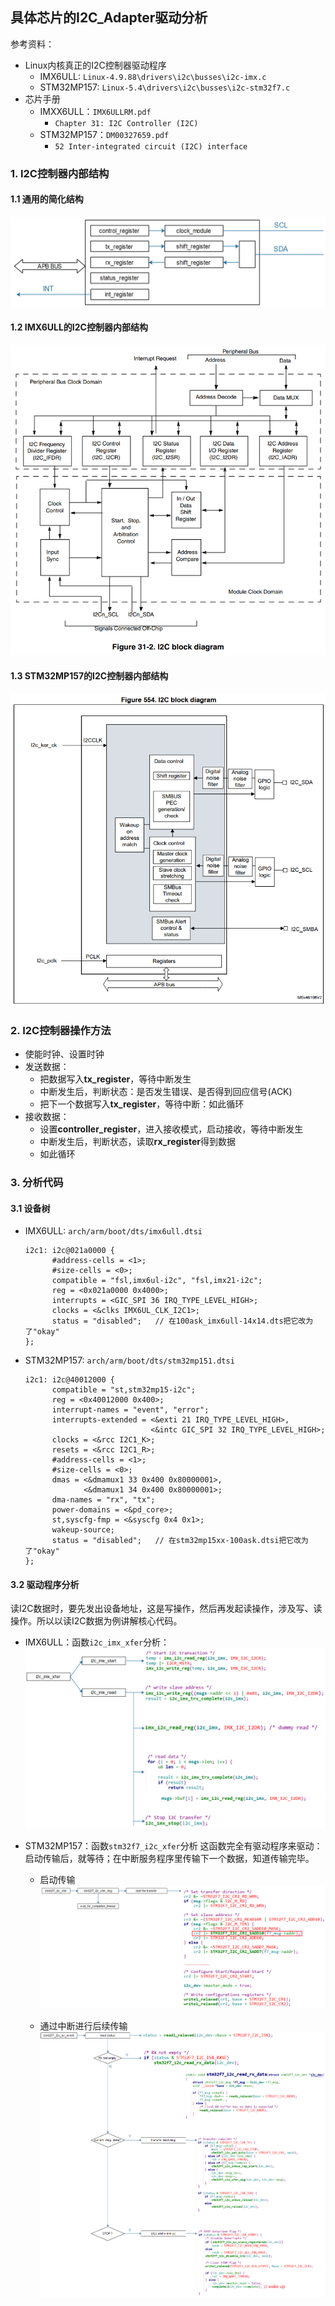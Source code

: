 ## 具体芯片的I2C_Adapter驱动分析

参考资料：

* Linux内核真正的I2C控制器驱动程序
  * IMX6ULL: `Linux-4.9.88\drivers\i2c\busses\i2c-imx.c`
  * STM32MP157: `Linux-5.4\drivers\i2c\busses\i2c-stm32f7.c`
* 芯片手册
  * IMXX6ULL：`IMX6ULLRM.pdf`
    * `Chapter 31: I2C Controller (I2C)`
  * STM32MP157：`DM00327659.pdf`
    * `52 Inter-integrated circuit (I2C) interface`

### 1. I2C控制器内部结构

#### 1.1 通用的简化结构

![image-20210315101935654](pic/04_I2C/069_i2c_block_general.png)

#### 1.2 IMX6ULL的I2C控制器内部结构

![image-20210315102104730](pic/04_I2C/070_i2c_block_imx6ull.png)

#### 1.3 STM32MP157的I2C控制器内部结构

![image-20210315102212169](pic/04_I2C/071_i2c_block_stm32mp157.png)

### 2. I2C控制器操作方法

* 使能时钟、设置时钟
* 发送数据：
  * 把数据写入**tx_register**，等待中断发生
  * 中断发生后，判断状态：是否发生错误、是否得到回应信号(ACK)
  * 把下一个数据写入**tx_register**，等待中断：如此循环
* 接收数据：
  * 设置**controller_register**，进入接收模式，启动接收，等待中断发生
  * 中断发生后，判断状态，读取**rx_register**得到数据
  * 如此循环

### 3. 分析代码

#### 3.1 设备树

* IMX6ULL:  `arch/arm/boot/dts/imx6ull.dtsi`

  ```shell
  i2c1: i2c@021a0000 {
  		#address-cells = <1>;
  		#size-cells = <0>;
  		compatible = "fsl,imx6ul-i2c", "fsl,imx21-i2c";
  		reg = <0x021a0000 0x4000>;
  		interrupts = <GIC_SPI 36 IRQ_TYPE_LEVEL_HIGH>;
  		clocks = <&clks IMX6UL_CLK_I2C1>;
  		status = "disabled";   // 在100ask_imx6ull-14x14.dts把它改为了"okay"
  };
  ```

* STM32MP157:  `arch/arm/boot/dts/stm32mp151.dtsi`

  ```shell
  i2c1: i2c@40012000 {
  		compatible = "st,stm32mp15-i2c";
  		reg = <0x40012000 0x400>;
  		interrupt-names = "event", "error";
  		interrupts-extended = <&exti 21 IRQ_TYPE_LEVEL_HIGH>,
  							  <&intc GIC_SPI 32 IRQ_TYPE_LEVEL_HIGH>;
  		clocks = <&rcc I2C1_K>;
  		resets = <&rcc I2C1_R>;
  		#address-cells = <1>;
  		#size-cells = <0>;
  		dmas = <&dmamux1 33 0x400 0x80000001>,
  			   <&dmamux1 34 0x400 0x80000001>;
  		dma-names = "rx", "tx";
  		power-domains = <&pd_core>;
  		st,syscfg-fmp = <&syscfg 0x4 0x1>;
  		wakeup-source;
  		status = "disabled";   // 在stm32mp15xx-100ask.dtsi把它改为了"okay"
  };
  ```



#### 3.2 驱动程序分析

读I2C数据时，要先发出设备地址，这是写操作，然后再发起读操作，涉及写、读操作。所以以读I2C数据为例讲解核心代码。

* IMX6ULL：函数`i2c_imx_xfer`分析：
  ![image-20210315141442957](pic/04_I2C/072_master_xfer_imx6ull.png)



* STM32MP157：函数`stm32f7_i2c_xfer`分析
  这函数完全有驱动程序来驱动：启动传输后，就等待；在中断服务程序里传输下一个数据，知道传输完毕。

  * 启动传输
    ![image-20210315142222638](pic/04_I2C/073_master_xfer_start_stm32mp157.png)

  * 通过中断进行后续传输
    ![image-20210315144437793](pic/04_I2C/074_master_xfer_irq_stm32mp157.png)
